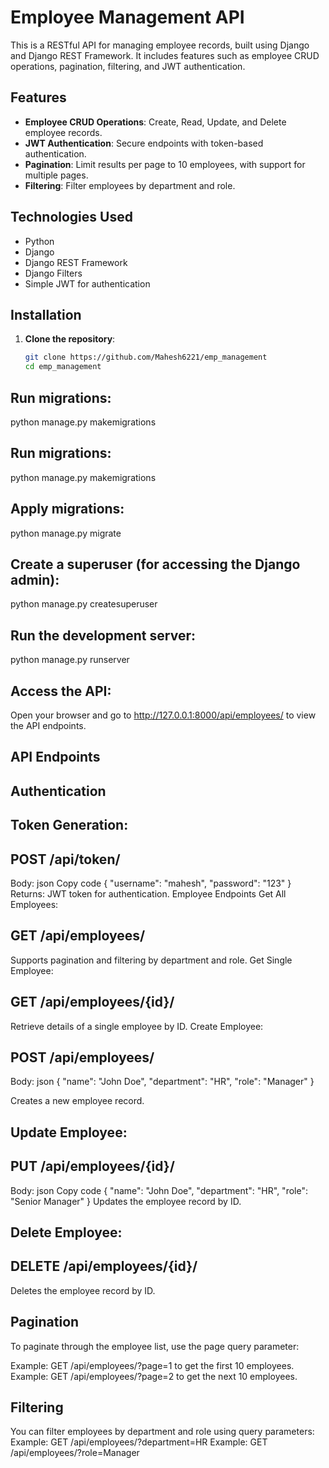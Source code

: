 # Employee Management API

This is a RESTful API for managing employee records, built using Django and Django REST Framework. It includes features such as employee CRUD operations, pagination, filtering, and JWT authentication.

## Features

- **Employee CRUD Operations**: Create, Read, Update, and Delete employee records.
- **JWT Authentication**: Secure endpoints with token-based authentication.
- **Pagination**: Limit results per page to 10 employees, with support for multiple pages.
- **Filtering**: Filter employees by department and role.

## Technologies Used

- Python
- Django
- Django REST Framework
- Django Filters
- Simple JWT for authentication

## Installation

1. **Clone the repository**:

   ```bash
   git clone https://github.com/Mahesh6221/emp_management
   cd emp_management

## Run migrations:

python manage.py makemigrations


## Run migrations:

python manage.py makemigrations

## Apply migrations:

python manage.py migrate

## Create a superuser (for accessing the Django admin):
python manage.py createsuperuser


## Run the development server:

python manage.py runserver


## Access the API:

Open your browser and go to http://127.0.0.1:8000/api/employees/ to view the API endpoints.

## API Endpoints
## Authentication
## Token Generation:

## POST /api/token/
Body:
json
Copy code
{ 
  "username": "mahesh", 
  "password": "123" 
}
Returns: JWT token for authentication.
Employee Endpoints
Get All Employees:

## GET /api/employees/
Supports pagination and filtering by department and role.
Get Single Employee:

## GET /api/employees/{id}/
Retrieve details of a single employee by ID.
Create Employee:

## POST /api/employees/
Body:
json
{ 
  "name": "John Doe", 
  "department": "HR", 
  "role": "Manager" 
}

Creates a new employee record.

## Update Employee:

## PUT /api/employees/{id}/
Body:
json
Copy code
{ 
  "name": "John Doe", 
  "department": "HR", 
  "role": "Senior Manager" 
}
Updates the employee record by ID.


## Delete Employee:

## DELETE /api/employees/{id}/
Deletes the employee record by ID.

## Pagination
To paginate through the employee list, use the page query parameter:

Example: GET /api/employees/?page=1 to get the first 10 employees.
Example: GET /api/employees/?page=2 to get the next 10 employees.


## Filtering
You can filter employees by department and role using query parameters:
Example: GET /api/employees/?department=HR
Example: GET /api/employees/?role=Manager

